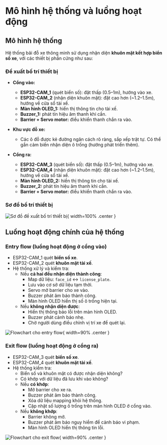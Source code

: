 # Mô hình hệ thống và luồng hoạt động

## Mô hình hệ thống

Hệ thống bãi đỗ xe thông minh sử dụng nhận diện **khuôn mặt kết hợp biển số xe**, với các thiết bị phần cứng như sau:

### Đề xuất bố trí thiết bị

- **Cổng vào:**  
    - **ESP32-CAM_1** (quét biển số): đặt thấp (0.5–1m), hướng vào xe.
    - **ESP32-CAM_2** (nhận diện khuôn mặt): đặt cao hơn (~1.2–1.5m), hướng về cửa sổ tài xế.
    - **Màn hình OLED_1:** hiển thị thông tin cho tài xế.
    - **Buzzer_1:** phát tín hiệu âm thanh khi cần.
    - **Barrier + Servo motor:** điều khiển thanh chắn ra vào.

- **Khu vực đỗ xe:**  
    - Các ô đỗ được kẻ đường ngăn cách rõ ràng, sắp xếp trật tự. Có thể gắn cảm biến nhận diện ô trống (hướng phát triển thêm).

- **Cổng ra:**  
    - **ESP32-CAM_3** (quét biển số): đặt thấp (0.5–1m), hướng vào xe.
    - **ESP32-CAM_4** (nhận diện khuôn mặt): đặt cao hơn (~1.2–1.5m), hướng về cửa sổ tài xế.
    - **Màn hình OLED_2:** hiển thị thông tin cho tài xế.
    - **Buzzer_2:** phát tín hiệu âm thanh khi cần.
    - **Barrier + Servo motor:** điều khiển thanh chắn ra vào.

### Sơ đồ bố trí thiết bị
![Sơ đồ đề xuất bố trí thiết bị](images/parking.png){ width=100% .center }

## Luồng hoạt động chính của hệ thống

### Entry flow (luồng hoạt động ở cổng vào)
- ESP32-CAM_1 quét **biển số xe**.
- ESP32-CAM_2 quét **khuôn mặt tài xế**.
- Hệ thống xử lý và kiểm tra:
  - Nếu **cả hai đều nhận diện thành công**:
    - Map dữ liệu: `face_id` ↔ `license_plate`.
    - Lưu vào cơ sở dữ liệu tạm thời.
    - Servo mở barrier cho xe vào.
    - Buzzer phát âm báo thành công.
    - Màn hình OLED hiển thị số ô trống hiện tại.
  - Nếu **không nhận diện được**:
    - Hiển thị thông báo lỗi trên màn hình OLED.
    - Buzzer phát cảnh báo nhẹ.
    - Chờ người dùng điều chỉnh vị trí xe để quét lại.

![Flowchart cho entry flow](images/entry-flow.png){ width=90% .center }

### Exit flow (luồng hoạt động ở cổng ra)
- ESP32-CAM_3 quét **biển số xe**.
- ESP32-CAM_4 quét **khuôn mặt tài xế**.
- Hệ thống kiểm tra:
  - Biển số và khuôn mặt có được nhận diện không?
  - Có khớp với dữ liệu đã lưu khi vào không?
  - Nếu **có khớp**:
    - Mở barrier cho xe ra.
    - Buzzer phát âm báo thành công.
    - Xóa dữ liệu mapping khỏi hệ thống.
    - Cập nhật số lượng ô trống trên màn hình OLED ở cổng vào.
  - Nếu **không khớp**:
    - Barrier không mở.
    - Buzzer phát âm báo nguy hiểm để cảnh báo vi phạm.
    - Màn hình OLED hiển thị thông tin lỗi.

![Flowchart cho exit flow](images/exit-flow.png){ width=90% .center }
